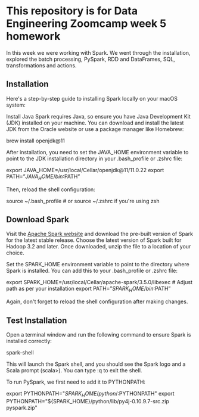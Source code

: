 # This repository is for Data Engineering Zoomcamp week 5 homework

In this week we were working with Spark. We went through the installation, explored the batch processing, PySpark, RDD and DataFrames, SQL, transformations and actions.

## Installation

Here's a step-by-step guide to installing Spark locally on your macOS system:

Install Java 
Spark requires Java, so ensure you have Java Development Kit (JDK) installed on your machine. You can download and install the latest JDK from the Oracle website or use a package manager like Homebrew:

brew install openjdk@11

After installation, you need to set the JAVA_HOME environment variable to point to the JDK installation directory in your .bash_profile or .zshrc file:


export JAVA_HOME=/usr/local/Cellar/openjdk@11/11.0.22
export PATH=”$JAVA_HOME/bin:$PATH”

Then, reload the shell configuration:

source ~/.bash_profile  # or source ~/.zshrc if you're using zsh

## Download Spark 

Visit the [Apache Spark website](https://spark.apache.org/downloads.html) and download the pre-built version of Spark for the latest stable release. Choose the latest version of Spark built for Hadoop 3.2 and later. Once downloaded, unzip the file to a location of your choice.

Set the SPARK_HOME environment variable to point to the directory where Spark is installed. You can add this to your .bash_profile or .zshrc file:

export SPARK_HOME=/usr/local/Cellar/apache-spark/3.5.0/libexec  # Adjust path as per your installation
export PATH=”$SPARK_HOME/bin:$PATH”

Again, don't forget to reload the shell configuration after making changes.

## Test Installation 

Open a terminal window and run the following command to ensure Spark is installed correctly:

spark-shell

This will launch the Spark shell, and you should see the Spark logo and a Scala prompt (scala>). You can type :q to exit the shell.

To run PySpark, we first need to add it to PYTHONPATH:

export PYTHONPATH="${SPARK_HOME}/python/:$PYTHONPATH"
export PYTHONPATH="${SPARK_HOME}/python/lib/py4j-0.10.9.7-src.zip pyspark.zip"


